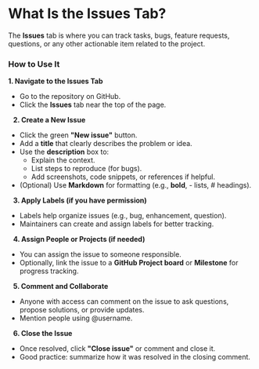 # What Is the Issues Tab?
The **Issues** tab is where you can track tasks, bugs, feature requests, questions, or any other actionable item related to the project.

### How to Use It
**1. Navigate to the Issues Tab**
* Go to the repository on GitHub.
* Click the **Issues** tab near the top of the page.

⠀**2. Create a New Issue**
* Click the green **"New issue"** button.
* Add a **title** that clearly describes the problem or idea.
* Use the **description** box to:
    * Explain the context.
    * List steps to reproduce (for bugs).
    * Add screenshots, code snippets, or references if helpful.
* (Optional) Use **Markdown** for formatting (e.g., **bold**, - lists, # headings).

⠀**3. Apply Labels (if you have permission)**
* Labels help organize issues (e.g., bug, enhancement, question).
* Maintainers can create and assign labels for better tracking.

⠀**4. Assign People or Projects (if needed)**
* You can assign the issue to someone responsible.
* Optionally, link the issue to a **GitHub Project board** or **Milestone** for progress tracking.

⠀**5. Comment and Collaborate**
* Anyone with access can comment on the issue to ask questions, propose solutions, or provide updates.
* Mention people using @username.

⠀**6. Close the Issue**
* Once resolved, click **"Close issue"** or comment and close it.
* Good practice: summarize how it was resolved in the closing comment.
